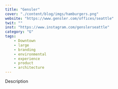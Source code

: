 ```yaml
---
title: "Gensler"
cover: "./content/blog/imgs/hamburgers.png"
website: "https://www.gensler.com/offices/seattle"
twit: ""
inst: "https://www.instagram.com/genslerseattle"
category: "G"
tags:
    - Downtown
    - large
    - branding
    - environmental
    - experience
    - product
    - architecture
---
```


Description
